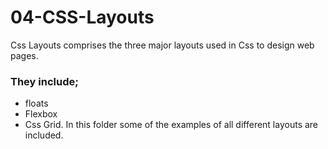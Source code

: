 # 04-CSS-Layouts
Css Layouts comprises the three major layouts used in Css to design web pages. 
### They include;
* floats 
* Flexbox
* Css Grid.
In this folder some of the examples of all different layouts are included.
